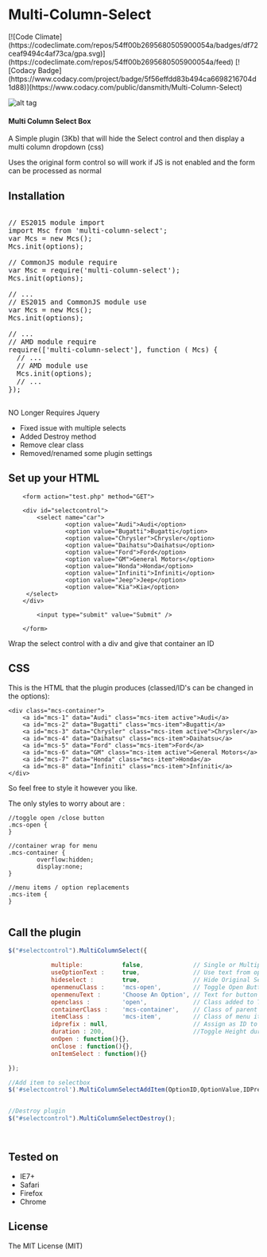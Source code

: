 <h1>Multi-Column-Select</h1>
[![Code Climate](https://codeclimate.com/repos/54ff00b2695680505900054a/badges/df72ceaf9494c4af73ca/gpa.svg)](https://codeclimate.com/repos/54ff00b2695680505900054a/feed)
[![Codacy Badge](https://www.codacy.com/project/badge/5f56effdd83b494ca6698216704d1d88)](https://www.codacy.com/public/dansmith/Multi-Column-Select)

![alt tag](http://www.djsmith.me/PLUGS/mcs/mcs.jpg)

<h4>Multi Column Select Box</h4>
<p>A Simple plugin (3Kb) that will hide the Select control and then display a multi column dropdown (css)</p>
<p>Uses the original form control so will work if JS is not enabled and the form can be processed as normal</p>

<h2>Installation</h2>

<pre>

// ES2015 module import
import Msc from 'multi-column-select';
var Mcs = new Mcs();
Mcs.init(options);

// CommonJS module require
var Msc = require('multi-column-select');
Mcs.init(options);

// ...
// ES2015 and CommonJS module use
var Mcs = new Mcs();
Mcs.init(options);

// ...
// AMD module require
require(['multi-column-select'], function ( Mcs) {
  // ...
  // AMD module use
  Mcs.init(options);
  // ...
});

</pre>

<p>NO Longer Requires Jquery</p>

<ul>
    <li> Fixed issue with multiple selects </li>
    <li> Added Destroy method </li>
    <li> Remove clear class </li>
    <li> Removed/renamed some plugin settings</li>
</ul>

<h2>Set up your HTML</h2>

```
    <form action="test.php" method="GET">

    <div id="selectcontrol">
        <select name="car">
                <option value="Audi">Audi</option>
                <option value="Bugatti">Bugatti</option>
                <option value="Chrysler">Chrysler</option>
                <option value="Daihatsu">Daihatsu</option>
                <option value="Ford">Ford</option>
                <option value="GM">General Motors</option>
                <option value="Honda">Honda</option>
                <option value="Infiniti">Infiniti</option>
                <option value="Jeep">Jeep</option>
                <option value="Kia">Kia</option>
     </select>
    </div>
    
        <input type="submit" value="Submit" />
    
    </form>

```
Wrap the select control with a div and give that container an ID

<h2>CSS</h2>

This is the HTML that the plugin produces (classed/ID's can be changed in the options):

```
<div class="mcs-container">
	<a id="mcs-1" data="Audi" class="mcs-item active">Audi</a>
	<a id="mcs-2" data="Bugatti" class="mcs-item">Bugatti</a>
	<a id="mcs-3" data="Chrysler" class="mcs-item active">Chrysler</a>
	<a id="mcs-4" data="Daihatsu" class="mcs-item">Daihatsu</a>
	<a id="mcs-5" data="Ford" class="mcs-item">Ford</a>
	<a id="mcs-6" data="GM" class="mcs-item active">General Motors</a>
	<a id="mcs-7" data="Honda" class="mcs-item">Honda</a>
	<a id="mcs-8" data="Infiniti" class="mcs-item">Infiniti</a>
</div>

```
So feel free to style it however you like. 

The only styles to worry about are :

```
//toggle open /close button
.mcs-open {
}

//container wrap for menu
.mcs-container {
        overflow:hidden;            
        display:none;                    
}

//menu items / option replacements
.mcs-item {
}


```


<h2>Call the plugin</h2>

```javascript
$("#selectcontrol").MultiColumnSelect({

            multiple:           false,              // Single or Multiple Select- Default Single
            useOptionText :     true,               // Use text from option. Use false if you plan to use images
            hideselect :        true,               // Hide Original Select Control
            openmenuClass :     'mcs-open',         // Toggle Open Button Class
            openmenuText :      'Choose An Option', // Text for button
            openclass :         'open',             // Class added to Toggle button on open
            containerClass :    'mcs-container',    // Class of parent container
            itemClass :         'mcs-item',         // Class of menu items
            idprefix : null,                        // Assign as ID to items eg 'item-' = #item-1, #item-2, #item-3...
            duration : 200,                         //Toggle Height duration
            onOpen : function(){},
            onClose : function(){},
            onItemSelect : function(){}

});

//Add item to selectbox
$('#selectcontrol').MultiColumnSelectAddItem(OptionID,OptionValue,IDPrefix);


//Destroy plugin
$("#selectcontrol").MultiColumnSelectDestroy();




```


<h2>Tested on</h2>
<ul>
<li>IE7+</li>
<li>Safari</li>
<li>Firefox </li>
<li>Chrome</li>
</ul>


<h2>License</h2>

<p>The MIT License (MIT)</p>
